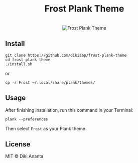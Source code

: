 <h1 align="center">Frost Plank Theme</h1>

<p align="center">
<br>
<img src="https://dikiaap.pages.dev/img/open-source/frost_plank_theme_preview.png" alt="Frost Plank Theme">
</p>

## Install

```shell
git clone https://github.com/dikiaap/frost-plank-theme
cd frost-plank-theme
./install.sh
```

or

```shell
cp -r Frost ~/.local/share/plank/themes/
```


## Usage

After finishing installation, run this command in your Terminal:

```shell
plank --preferences
```

Then select `Frost` as your Plank theme.


## License

MIT © Diki Ananta
